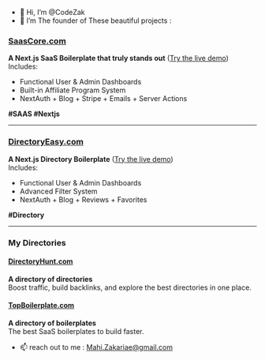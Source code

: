 - 👋 Hi, I’m @CodeZak
- 👀 I’m The founder of These beautiful projects :
### [SaasCore.com](https://saascore.com)  
**A Next.js SaaS Boilerplate that truly stands out** ([Try the live demo](#))  
Includes:  
- Functional User & Admin Dashboards  
- Built-in Affiliate Program System  
- NextAuth + Blog + Stripe + Emails + Server Actions  

**#SAAS #Nextjs**

---

### [DirectoryEasy.com](https://directoryeasy.com)  
**A Next.js Directory Boilerplate** ([Try the live demo](#))  
Includes:  
- Functional User & Admin Dashboards  
- Advanced Filter System  
- NextAuth + Blog + Reviews + Favorites  

**#Directory**

---

### My Directories  
#### [DirectoryHunt.com](https://directoryhunt.com)  
**A directory of directories**  
Boost traffic, build backlinks, and explore the best directories in one place.  

#### [TopBoilerplate.com](https://topboilerplate.com)  
**A directory of boilerplates**  
The best SaaS boilerplates to build faster.

- 📫 reach out to me :  Mahi.Zakariae@gmail.com



